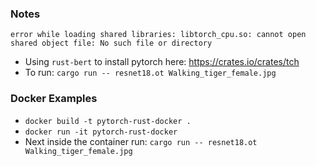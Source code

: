 ### Notes


`error while loading shared libraries: libtorch_cpu.so: cannot open shared object file: No such file or directory`

* Using `rust-bert` to install pytorch here:  https://crates.io/crates/tch 
* To run: `cargo run -- resnet18.ot Walking_tiger_female.jpg`

### Docker Examples

* `docker build -t pytorch-rust-docker .`
* `docker run -it pytorch-rust-docker`
* Next inside the container run: `cargo run -- resnet18.ot Walking_tiger_female.jpg`
